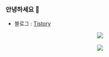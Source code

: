### 안녕하세요 👋

- 블로그 : [Tistory](https://tao-tech.tistory.com)

<div align="center">
 <div><a href="https://hits.seeyoufarm.com"><img src="https://hits.seeyoufarm.com/api/count/incr/badge.svg?url=https%3A%2F%2Fgithub.com%2Fo-tao&count_bg=%2379C83D&title_bg=%23555555&icon=&icon_color=%23E7E7E7&title=hits&edge_flat=false"/></a>
  </div>
  <br>
  <div>
  <img src="https://github-readme-stats.vercel.app/api?username=o-tao&show_icons=true&theme=highcontrast">
  </div>
</div>
